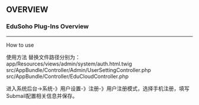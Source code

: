 ## OVERVIEW

### EduSoho Plug-Ins Overview

------

How to use

使用方法
    替换文件路径分别为：
    app/Resources/views/admin/system/auth.html.twig
    src/AppBundle/Controller/Admin/UserSettingController.php
    src/AppBundle/Controller/EduCloudController.php

进入系统后台->系统-》用户设置-》注册-》用户注册模式，选择手机注册，填写Submail配置相关信息并保存。

